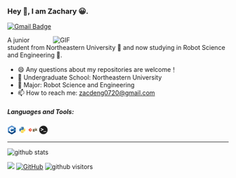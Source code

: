 ### Hey 👋, I am Zachary 😀.

[![Gmail Badge](https://img.shields.io/badge/-zacdeng0720@gmail.com-c14438?style=flat-square&logo=Gmail&logoColor=white&link=mailto:zacdeng0720@gmail.com)](mailto:zacdeng0720@gmail.com)

<img align="right" alt="GIF" src="https://media.giphy.com/media/836HiJc7pgzy8iNXCn/giphy.gif" width='400"' />

A junior student from Northeastern University 🏫 and now studying in Robot Science and Engineering 🤖.
 
- 😄 Any questions about my repositories are welcome！
- 🏫 Undergraduate School: Northeastern University
- 🌱 Major: Robot Science and Engineering
- 📫 How to reach me: zacdeng0720@gmail.com

##### Languages and Tools:

<code><img height="20" src="https://raw.githubusercontent.com/github/explore/80688e429a7d4ef2fca1e82350fe8e3517d3494d/topics/cpp/cpp.png"></code>
<code><img height="20" src="https://raw.githubusercontent.com/github/explore/80688e429a7d4ef2fca1e82350fe8e3517d3494d/topics/python/python.png"></code>
<code><img height="20" src="https://raw.githubusercontent.com/github/explore/80688e429a7d4ef2fca1e82350fe8e3517d3494d/topics/git/git.png"></code>
<code><img height="20" src="https://raw.githubusercontent.com/github/explore/80688e429a7d4ef2fca1e82350fe8e3517d3494d/topics/terminal/terminal.png"></code>

---------------------------------------------------------------------------------------------------------------------------------------------------------------------------------

![github stats](https://github-readme-stats.vercel.app/api?username=zacdeng&show_icons=true)

 <img src="https://i.loli.net/2020/07/14/y2oaANRLjTYSpG1.gif" width="34px"> <a href="https://github.com/zacdeng"><img alt="GitHub" src="https://img.shields.io/badge/dynamic/json?logo=github&label=GitHub+Followers&labelColor=282c34&color=181717&query=%24.data.totalSubs&url=https%3A%2F%2Fapi.spencerwoo.com%2Fsubstats%2F%3Fsource%3Dgithub%26queryKey%3Dzacdeng&longCache=true"/></a>
![github visitors](https://visitor-badge.glitch.me/badge?page_id=SulthanNK.SulthanNK)
